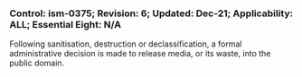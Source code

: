 ### Control: ism-0375; Revision: 6; Updated: Dec-21; Applicability: ALL; Essential Eight: N/A
<p>Following sanitisation, destruction or declassification, a formal administrative decision is made to release media, or its waste, into the public domain.</p>